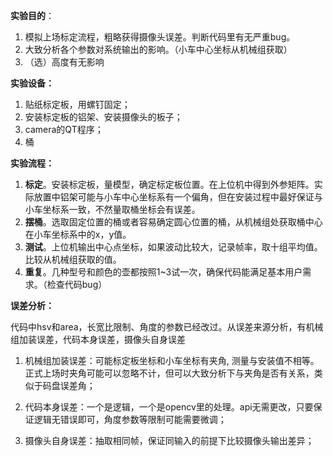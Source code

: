 **实验目的**：

1. 模拟上场标定流程，粗略获得摄像头误差。判断代码里有无严重bug。
2. 大致分析各个参数对系统输出的影响。（小车中心坐标从机械组获取）
3. （选）高度有无影响



**实验设备：**

1. 贴纸标定板，用螺钉固定；
2. 安装标定板的铝架、安装摄像头的板子；
3. camera的QT程序；
4. 桶



**实验流程：**

1. **标定**。安装标定板，量模型，确定标定板位置。在上位机中得到外参矩阵。实际放置中铝架可能与小车中心坐标系有一个偏角，但在安装过程中最好保证与小车坐标系一致，不然量取桶坐标会有误差。
2. **摆桶**。选取固定位置的桶或者容易确定圆心位置的桶，从机械组处获取桶中心在小车坐标系中的x，y值。
3. **测试**。上位机输出中心点坐标，如果波动比较大，记录帧率，取十组平均值。比较从机械组获取的值。
4. **重复**。几种型号和颜色的壶都按照1~3试一次，确保代码能满足基本用户需求。（检查代码bug）



**误差分析：**

​	代码中hsv和area，长宽比限制、角度的参数已经改过。从误差来源分析，有机械组加装误差，代码本身误差，摄像头自身误差

1. 机械组加装误差：可能标定板坐标和小车坐标有夹角, 测量与安装值不相等。正式上场时夹角可能可以忽略不计，但可以大致分析下与夹角是否有关系，类似于码盘误差角；

2. 代码本身误差：一个是逻辑，一个是opencv里的处理。api无需更改，只要保证逻辑无错误即可，角度参数等限制可能需要微调；

3. 摄像头自身误差：抽取相同帧，保证同输入的前提下比较摄像头输出差异；